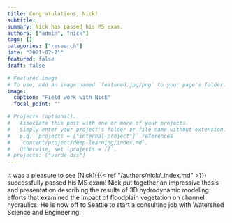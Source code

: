 ```yaml
---
title: Congratulations, Nick!
subtitle:
summary: Nick has passed his MS exam. 
authors: ["admin", "nick"]
tags: []
categories: ["research"]
date: "2021-07-21"
featured: false
draft: false

# Featured image
# To use, add an image named `featured.jpg/png` to your page's folder.
image:
  caption: "Field work with Nick"
  focal_point: ""

# Projects (optional).
#   Associate this post with one or more of your projects.
#   Simply enter your project's folder or file name without extension.
#   E.g. `projects = ["internal-project"]` references
#   `content/project/deep-learning/index.md`.
#   Otherwise, set `projects = []`.
# projects: ["verde dss"]
---
```



It was a pleasure to see [Nick]({{< ref "/authors/nick/_index.md" >}})  successfully passed his MS exam! Nick put together an impressive thesis and presentation describing the results of 3D hydrodynamic modeling efforts that examined the impact of floodplain vegetation on channel hydraulics. He is now off to Seattle to start a consulting job with Watershed Science and Engineering.
